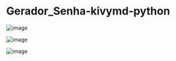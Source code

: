 # Gerador_Senha-kivymd-python

![image](https://user-images.githubusercontent.com/110608654/217697081-28043dbf-14a0-4316-927f-989d98073755.png)

![image](https://user-images.githubusercontent.com/110608654/217697123-cafe2b0c-8d46-429c-802d-fe7d91115f5c.png)

![image](https://user-images.githubusercontent.com/110608654/217697193-b8669577-fbeb-41ab-ab0f-eea7b72a9b38.png)

